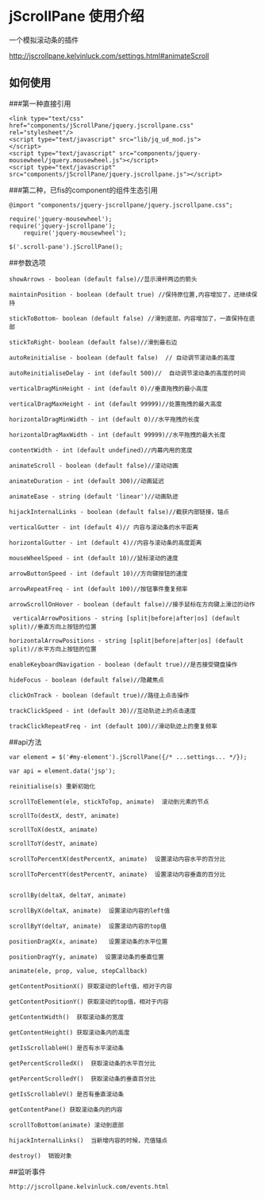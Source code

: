 # jScrollPane 使用介绍

一个模拟滚动条的插件

http://jscrollpane.kelvinluck.com/settings.html#animateScroll

## 如何使用

###第一种直接引用

	<link type="text/css" href="components/jScrollPane/jquery.jscrollpane.css" rel="stylesheet"/>
	<script type="text/javascript" src="lib/jq_ud_mod.js">
	</script>
	<script type="text/javascript" src="components/jquery-mousewheel/jquery.mousewheel.js"></script>
	<script type="text/javascript" src="components/jScrollPane/jquery.jscrollpane.js"></script>

###第二种，已fis的component的组件生态引用

	@import "components/jquery-jscrollpane/jquery.jscrollpane.css";

	require('jquery-mousewheel');
	require('jquery-jscrollpane');
        require('jquery-mousewheel');

	$('.scroll-pane').jScrollPane();


##参数选项

	showArrows - boolean (default false)//显示滑杆两边的箭头

	maintainPosition - boolean (default true) //保持原位置,内容增加了，还继续保持

	stickToBottom- boolean (default false) //滑到底部，内容增加了，一直保持在底部

	stickToRight- boolean (default false)//滑到最右边

	autoReinitialise - boolean (default false)  // 自动调节滚动条的高度

	autoReinitialiseDelay - int (default 500)//  自动调节滚动条的高度的时间

	verticalDragMinHeight - int (default 0)//垂直拖拽的最小高度
 
    verticalDragMaxHeight - int (default 99999)//处置拖拽的最大高度
 
    horizontalDragMinWidth - int (default 0)//水平拖拽的长度
 
    horizontalDragMaxWidth - int (default 99999)//水平拖拽的最大长度

	contentWidth - int (default undefined)//内幕内用的宽度

	animateScroll - boolean (default false)//滚动动画

	animateDuration - int (default 300)//动画延迟

	animateEase - string (default 'linear')//动画轨迹

	hijackInternalLinks - boolean (default false)//截获内部链接，锚点

	verticalGutter - int (default 4)// 内容与滚动条的水平距离
 
	horizontalGutter - int (default 4)//内容与滚动条的高度距离

	mouseWheelSpeed - int (default 10)//鼠标滚动的速度

	arrowButtonSpeed - int (default 10)//方向键按钮的速度 

	arrowRepeatFreq - int (default 100)//按钮事件重复频率

	arrowScrollOnHover - boolean (default false)//接手鼠标在方向键上滑过的动作

	 verticalArrowPositions - string [split|before|after|os] (default split)//垂直方向上按钮的位置
 
    horizontalArrowPositions - string [split|before|after|os] (default split)//水平方向上按钮的位置
 
    enableKeyboardNavigation - boolean (default true)//是否接受键盘操作
 
    hideFocus - boolean (default false)//隐藏焦点
 
    clickOnTrack - boolean (default true)//路径上点击操作
 
    trackClickSpeed - int (default 30)//互动轨迹上的点击速度
 
    trackClickRepeatFreq - int (default 100)//滑动轨迹上的重复频率


##api方法

	var element = $('#my-element').jScrollPane({/* ...settings... */});

	var api = element.data('jsp');

	reinitialise(s) 重新初始化
	
	scrollToElement(ele, stickToTop, animate)  滚动到元素的节点

	scrollTo(destX, destY, animate)

	scrollToX(destX, animate)

	scrollToY(destY, animate)	

	scrollToPercentX(destPercentX, animate)  设置滚动内容水平的百分比

	scrollToPercentY(destPercentY, animate)  设置滚动内容垂直的百分比

	
	scrollBy(deltaX, deltaY, animate)

	scrollByX(deltaX, animate)	设置滚动内容的left值

	scrollByY(deltaY, animate)  设置滚动内容的top值

	positionDragX(x, animate)	设置滚动条的水平位置

	positionDragY(y, animate)  设置滚动条的垂直位置

	animate(ele, prop, value, stepCallback)

	getContentPositionX() 获取滚动的left值，相对于内容

	getContentPositionY() 获取滚动的top值，相对于内容

	getContentWidth()  获取滚动条的宽度

	getContentHeight() 获取滚动条内的高度

	getIsScrollableH() 是否有水平滚动条

	getPercentScrolledX()  获取滚动条的水平百分比  

	getPercentScrolledY()  获取滚动条的垂直百分比  

	getIsScrollableV() 是否有垂直滚动条

	getContentPane() 获取滚动条内的内容

	scrollToBottom(animate) 滚动到底部

	hijackInternalLinks()  当新增内容的时候，充值锚点

	destroy()  销毁对象


##监听事件

 	http://jscrollpane.kelvinluck.com/events.html


